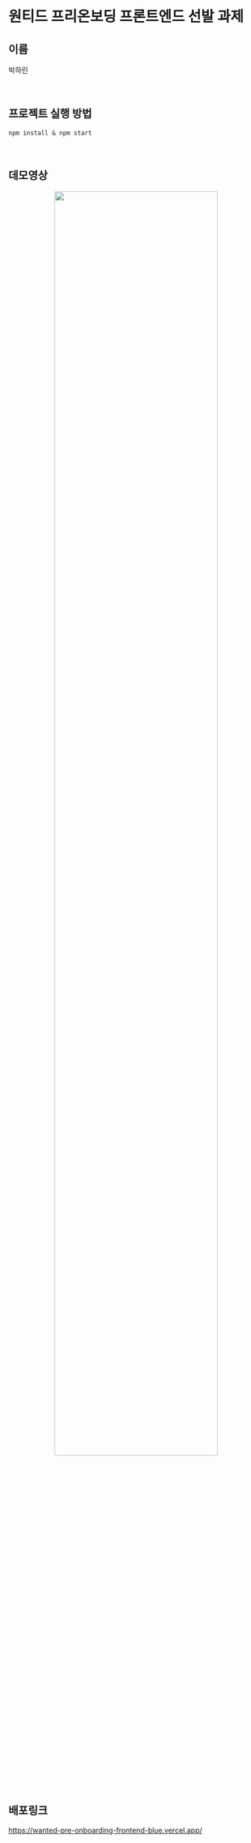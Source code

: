 # 원티드 프리온보딩 프론트엔드 선발 과제

## 이름

박하린

<br/>

## 프로젝트 실행 방법

```
npm install & npm start
```

<br/>

## 데모영상

<p align="center">
<img width="80%" src="https://github.com/khakaa/wanted-pre-onboarding-frontend/assets/73606877/d5a965a0-5da5-462c-8fa6-443bb0b3554b" />
</p>

<br/>

## 배포링크

https://wanted-pre-onboarding-frontend-blue.vercel.app/
